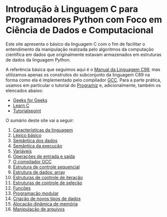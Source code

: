 # Introdução à Linguagem C para Programadores Python com Foco em Ciência de Dados e Computacional

Este site apresenta o básico da linguagem C com o fim de facilitar o entendimento da manipulação realizada pelo algoritmos da computação científica em dados que originalmente estavam armazenados em estruturas de dados da linguagem Python.

A referência básica que seguimos aqui é o [Manual da Linguagem C99](https://www.open-std.org/jtc1/sc22/wg14/www/docs/n1256.pdf), mas utilizamos apenas os construtos do subconjunto da linguagem C89 na forma como ela é implementado pelo compilador [GCC](https://gcc.gnu.org/onlinedocs/gcc-14.2.0/gcc/Standards.html#C-Language). Para a parte prática, usamos em particular o tutorial do [Programiz](https://www.programiz.com/c-programming) e, adicionalmente, também os elencados abaixo:
- [Geeks for Geeks](https://www.geeksforgeeks.org/c-programming-language/)
- [Learn C](https://www.learn-c.org/)
- [Tutorialspoint](https://www.tutorialspoint.com/cprogramming/index.htm)

O sumário deste site vai a seguir:

1. [Características da linguagem](caracteristicasLInguagemC.md)
2. [Léxico básico](lexico.md)
3. [Semântica dos dados](modeloDados.md)
4. [Semântica da execução](modeloExecucao.md)
5. [Variáveis](variaveis.md)
6. [Operações de entrada e saída](io.md)
7. [O compilador GCC](compiladorGCC.md)
8. [Estrutura de controle sequencial](sequencia.md)
9. [Estrutura de dados: array]()
10. [Estruturas de controle de iteração](iteracao.md)
11. [Estruturas de controle de seleção](selecao.md)
12. [Funções](funcoes.md)
13. [Programação modular](progModular)
14. [Criação de novos tipos de dados](criacaoNovosTipos.md)
16. [Alocação dinâmica de memória](ponteiros.md)
17. [Manipulação de arquivos](arquivos.md)
